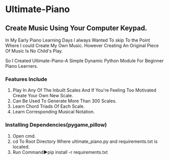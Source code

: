 # Ultimate-Piano
## Create Music Using Your Computer Keypad.

In My Early Piano Learning Days I always Wanted To skip To the Point Where I could Create My Own Music.
However Creating An Original Piece Of Music Is No Child's Play.

So I Created Ultimate-Piano-A Simple Dynamic Python Module For Beginner Piano Learners.

### Features Include
1. Play In Any Of The Inbuilt Scales And If You're Feeling Too Motivated Create Your Own New Scale.
2. Can Be Used To Generate More Than 300 Scales.
3. Learn Chord Triads Of Each Scale.
4. Learn Corresponding Musical Notation.

### Installing Dependencies(pygame,pillow)
1. Open cmd.
2. cd To Root Directory Where ultimate_piano.py and requirements.txt is located.
3. Run Command►pip install -r requirements.txt


